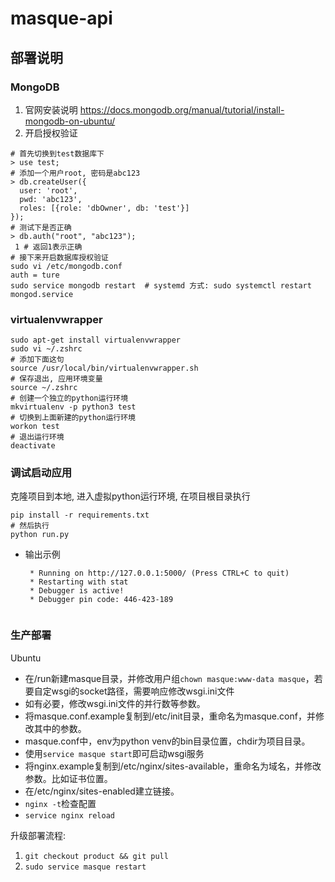 # masque-api

## 部署说明

### MongoDB
1. 官网安装说明
  <https://docs.mongodb.org/manual/tutorial/install-mongodb-on-ubuntu/>
2. 开启授权验证
  ```shell
  # 首先切换到test数据库下
  > use test;
  # 添加一个用户root, 密码是abc123
  > db.createUser({
    user: 'root',
    pwd: 'abc123',
    roles: [{role: 'dbOwner', db: 'test'}]
  });
  # 测试下是否正确
  > db.auth("root", "abc123");
   1 # 返回1表示正确
  # 接下来开启数据库授权验证
  sudo vi /etc/mongodb.conf
  auth = ture
  sudo service mongodb restart  # systemd 方式: sudo systemctl restart mongod.service
  
  ```
  
### virtualenvwrapper

```
sudo apt-get install virtualenvwrapper
sudo vi ~/.zshrc
# 添加下面这句
source /usr/local/bin/virtualenvwrapper.sh
# 保存退出, 应用环境变量
source ~/.zshrc
# 创建一个独立的python运行环境
mkvirtualenv -p python3 test
# 切换到上面新建的python运行环境
workon test
# 退出运行环境
deactivate
```
### 调试启动应用
克隆项目到本地, 进入虚拟python运行环境, 在项目根目录执行
```
pip install -r requirements.txt
# 然后执行
python run.py

```
- 输出示例
  ```
   * Running on http://127.0.0.1:5000/ (Press CTRL+C to quit)
   * Restarting with stat
   * Debugger is active!
   * Debugger pin code: 446-423-189
   
   ```

### 生产部署
Ubuntu  
* 在/run新建masque目录，并修改用户组`chown masque:www-data masque`，若要自定wsgi的socket路径，需要响应修改wsgi.ini文件
* 如有必要，修改wsgi.ini文件的并行数等参数。
* 将masque.conf.example复制到/etc/init目录，重命名为masque.conf，并修改其中的参数。
* masque.conf中，env为python venv的bin目录位置，chdir为项目目录。
* 使用`service masque start`即可启动wsgi服务
* 将nginx.example复制到/etc/nginx/sites-available，重命名为域名，并修改参数。比如证书位置。
* 在/etc/nginx/sites-enabled建立链接。
* `nginx -t`检查配置
* `service nginx reload`

升级部署流程:

1. `git checkout product && git pull`
2. `sudo service masque restart`